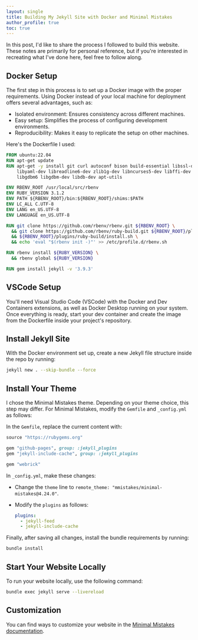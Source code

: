 ```yaml
---
layout: single
title: Building My Jekyll Site with Docker and Minimal Mistakes
author_profile: true
toc: true
---
```

In this post, I'd like to share the process I followed to build this website. These notes are primarily for personal reference, but if you're interested in recreating what I've done here, feel free to follow along.

## Docker Setup
The first step in this process is to set up a Docker image with the proper requirements. Using Docker instead of your local machine for deployment offers several advantages, such as:

- Isolated environment: Ensures consistency across different machines.
- Easy setup: Simplifies the process of configuring development environments.
- Reproducibility: Makes it easy to replicate the setup on other machines.

Here's the Dockerfile I used:

```Dockerfile
FROM ubuntu:22.04
RUN apt-get update
RUN apt-get -y install git curl autoconf bison build-essential libssl-dev 
    libyaml-dev libreadline6-dev zlib1g-dev libncurses5-dev libffi-dev 
    libgdbm6 libgdbm-dev libdb-dev apt-utils

ENV RBENV_ROOT /usr/local/src/rbenv
ENV RUBY_VERSION 3.1.2
ENV PATH ${RBENV_ROOT}/bin:${RBENV_ROOT}/shims:$PATH
ENV LC_ALL C.UTF-8
ENV LANG en_US.UTF-8
ENV LANGUAGE en_US.UTF-8

RUN git clone https://github.com/rbenv/rbenv.git ${RBENV_ROOT} \
  && git clone https://github.com/rbenv/ruby-build.git ${RBENV_ROOT}/plugins/ruby-build \
  && ${RBENV_ROOT}/plugins/ruby-build/install.sh \
  && echo 'eval "$(rbenv init -)"' >> /etc/profile.d/rbenv.sh

RUN rbenv install ${RUBY_VERSION} \
  && rbenv global ${RUBY_VERSION}

RUN gem install jekyll -v '3.9.3'
```

## VSCode Setup
You'll need Visual Studio Code (VSCode) with the Docker and Dev Containers extensions, as well as Docker Desktop running on your system. Once everything is ready, start your dev container and create the image from the Dockerfile inside your project's repository.

## Install Jekyll Site
With the Docker environment set up, create a new Jekyll file structure inside the repo by running:

```bash
jekyll new . --skip-bundle --force
```

## Install Your Theme
I chose the Minimal Mistakes theme. Depending on your theme choice, this step may differ. For Minimal Mistakes, modify the `Gemfile` and `_config.yml` as follows:

In the `Gemfile`, replace the current content with:

```ruby
source "https://rubygems.org"

gem "github-pages", group: :jekyll_plugins
gem "jekyll-include-cache", group: :jekyll_plugins

gem "webrick"
```

In `_config.yml`, make these changes:
- Change the `theme` line to `remote_theme: "mmistakes/minimal-mistakes@4.24.0"`.
- Modify the `plugins` as follows:

  ```yaml
  plugins:
    - jekyll-feed
    - jekyll-include-cache
  ```

Finally, after saving all changes, install the bundle requirements by running:

```bash
bundle install
```

## Start Your Website Locally
To run your website locally, use the following command:

```bash
bundle exec jekyll serve --livereload
```

## Customization
You can find ways to customize your website in the [Minimal Mistakes documentation](https://mmistakes.github.io/minimal-mistakes/).






